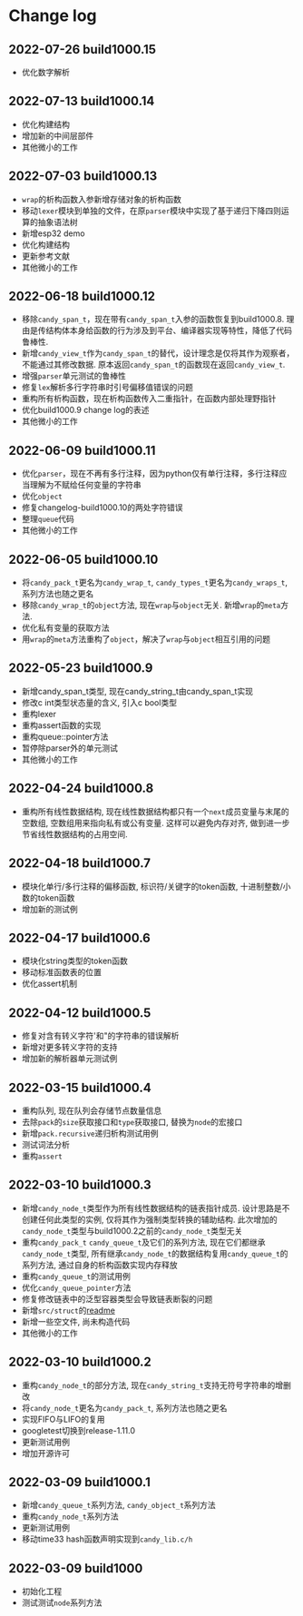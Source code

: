 # Change log

## 2022-07-26 build1000.15

- 优化数字解析

## 2022-07-13 build1000.14

- 优化构建结构
- 增加新的中间层部件
- 其他微小的工作

## 2022-07-03 build1000.13

- `wrap`的析构函数入参新增存储对象的析构函数
- 移动`lexer`模块到单独的文件，在原`parser`模块中实现了基于递归下降四则运算的抽象语法树
- 新增esp32 demo
- 优化构建结构
- 更新参考文献
- 其他微小的工作

## 2022-06-18 build1000.12

- 移除`candy_span_t`，现在带有`candy_span_t`入参的函数恢复到build1000.8. 理由是传结构体本身给函数的行为涉及到平台、编译器实现等特性，降低了代码鲁棒性.
- 新增`candy_view_t`作为`candy_span_t`的替代，设计理念是仅将其作为观察者，不能通过其修改数据. 原本返回`candy_span_t`的函数现在返回`candy_view_t`.
- 增强`parser`单元测试的鲁棒性
- 修复`lex`解析多行字符串时引号偏移值错误的问题
- 重构所有析构函数，现在析构函数传入二重指针，在函数内部处理野指针
- 优化build1000.9 change log的表述
- 其他微小的工作

## 2022-06-09 build1000.11

- 优化`parser`，现在不再有多行注释，因为python仅有单行注释，多行注释应当理解为不赋给任何变量的字符串
- 优化`object`
- 修复changelog-build1000.10的两处字符错误
- 整理`queue`代码
- 其他微小的工作

## 2022-06-05 build1000.10

- 将`candy_pack_t`更名为`candy_wrap_t`, `candy_types_t`更名为`candy_wraps_t`, 系列方法也随之更名
- 移除`candy_wrap_t`的`object`方法, 现在`wrap`与`object`无关. 新增`wrap`的`meta`方法.
- 优化私有变量的获取方法
- 用`wrap`的`meta`方法重构了`object`，解决了`wrap`与`object`相互引用的问题

## 2022-05-23 build1000.9

- 新增candy_span_t类型, 现在candy_string_t由candy_span_t实现
- 修改c int类型状态量的含义, 引入c bool类型
- 重构lexer
- 重构assert函数的实现
- 重构queue::pointer方法
- 暂停除parser外的单元测试
- 其他微小的工作

## 2022-04-24 build1000.8

- 重构所有线性数据结构, 现在线性数据结构都只有一个`next`成员变量与末尾的空数组, 空数组用来指向私有或公有变量. 这样可以避免内存对齐, 做到进一步节省线性数据结构的占用空间.

## 2022-04-18 build1000.7

- 模块化单行/多行注释的偏移函数, 标识符/关键字的token函数, 十进制整数/小数的token函数
- 增加新的测试例

## 2022-04-17 build1000.6

- 模块化string类型的token函数
- 移动标准函数表的位置
- 优化assert机制

## 2022-04-12 build1000.5

- 修复对含有转义字符\'和\"的字符串的错误解析
- 新增对更多转义字符的支持
- 增加新的解析器单元测试例

## 2022-03-15 build1000.4

- 重构队列, 现在队列会存储节点数量信息
- 去除`pack`的`size`获取接口和`type`获取接口, 替换为`node`的宏接口
- 新增`pack.recursive`递归析构测试用例
- 测试词法分析
- 重构`assert`

## 2022-03-10 build1000.3

- 新增`candy_node_t`类型作为所有线性数据结构的链表指针成员. 设计思路是不创建任何此类型的实例, 仅将其作为强制类型转换的辅助结构. 此次增加的`candy_node_t`类型与build1000.2之前的`candy_node_t`类型无关
- 重构`candy_pack_t` `candy_queue_t`及它们的系列方法, 现在它们都继承`candy_node_t`类型, 所有继承`candy_node_t`的数据结构复用`candy_queue_t`的系列方法, 通过自身的析构函数实现内存释放
- 重构`candy_queue_t`的测试用例
- 优化`candy_queue_pointer`方法
- 修复修改链表中的泛型容器类型会导致链表断裂的问题
- 新增`src/struct`的[readme](src/struct/readme.md)
- 新增一些空文件, 尚未构造代码
- 其他微小的工作

## 2022-03-10 build1000.2

- 重构`candy_node_t`的部分方法, 现在`candy_string_t`支持无符号字符串的增删改
- 将`candy_node_t`更名为`candy_pack_t`, 系列方法也随之更名
- 实现FIFO与LIFO的复用
- googletest切换到release-1.11.0
- 更新测试用例
- 增加开源许可

## 2022-03-09 build1000.1

- 新增`candy_queue_t`系列方法, `candy_object_t`系列方法
- 重构`candy_node_t`系列方法
- 更新测试用例
- 移动time33 hash函数声明实现到`candy_lib.c/h`

## 2022-03-09 build1000

- 初始化工程
- 测试测试`node`系列方法
